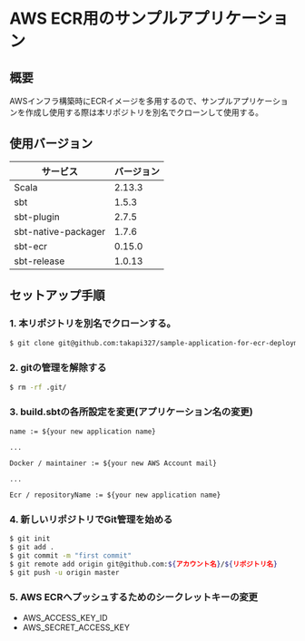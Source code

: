 # AWS ECR用のサンプルアプリケーション
## 概要
AWSインフラ構築時にECRイメージを多用するので、サンプルアプリケーションを作成し使用する際は本リポジトリを別名でクローンして使用する。

## 使用バージョン
| サービス | バージョン |
| ------------- | ------------- |
| Scala  | 2.13.3  |
| sbt  | 1.5.3  |
| sbt-plugin  | 2.7.5  |
| sbt-native-packager  | 1.7.6  |
| sbt-ecr  | 0.15.0  |
| sbt-release  | 1.0.13  |

## セットアップ手順
### 1. 本リポジトリを別名でクローンする。
```bash
$ git clone git@github.com:takapi327/sample-application-for-ecr-deployment.git ${your new application name}
```

### 2. gitの管理を解除する
```bash
$ rm -rf .git/
```

### 3. build.sbtの各所設定を変更(アプリケーション名の変更)
```
name := ${your new application name}

...

Docker / maintainer := ${your new AWS Account mail}

...

Ecr / repositoryName := ${your new application name}
```

### 4. 新しいリポジトリでGit管理を始める
```bash
$ git init
$ git add .
$ git commit -m "first commit"
$ git remote add origin git@github.com:${アカウント名}/${リポジトリ名}
$ git push -u origin master
```

### 5. AWS ECRへプッシュするためのシークレットキーの変更
- AWS_ACCESS_KEY_ID
- AWS_SECRET_ACCESS_KEY
